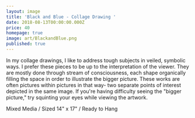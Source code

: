 ```yaml
---
layout: image
title: 'Black and Blue - Collage Drawing '
date: 2018-08-13T00:00:00.000Z
price: 40
homepage: true
image: art/BlackandBlue.png
published: true
---
```


In my collage drawings, I like to address tough subjects in veiled, symbolic ways. I prefer these pieces to be up to the interpretation of the viewer. They are mostly done through stream of consciousness, each shape organically filling the space in order to illustrate the bigger picture. These works are often pictures within pictures in that way- two separate points of interest depicted in the same image. If you're having difficulty seeing the "bigger picture," try squinting your eyes while viewing the artwork.

Mixed Media / Sized 14" x 17" / Ready to Hang 
